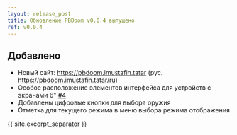 ```yaml
---
layout: release_post
title: Обновление PBDoom v0.0.4 выпущено
ref: v0.0.4
---
```


## Добавлено

- Новый сайт: <https://pbdoom.imustafin.tatar> (рус. <https://pbdoom.imustafin.tatar/ru>)
- Особое расположение элементов интерфейса для устройств
с экранами 6" [#4](https://github.com/imustafin/pbdoom/issues/4)
- Добавлены цифровые кнопки для выбора оружия
- Отметка для текущего режима в меню выбора режима отображения

{{ site.excerpt_separator }}
